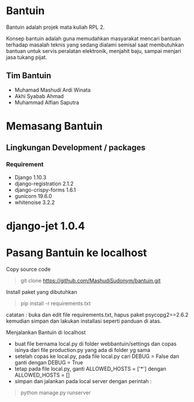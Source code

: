 # Bantuin
Bantuin adalah projek mata kuliah RPL 2.

Konsep bantuin adalah guna memudahkan masyarakat mencari bantuan terhadap masalah teknis yang sedang dialami semisal saat membutuhkan bantuan untuk servis peralatan elektronik, menjahit baju, sampai menjari jasa tukang pijat.

## Tim Bantuin

* Muhamad Mashudi Ardi Winata 
* Akhi Syabab Ahmad
* Muhammad Alfian Saputra

# Memasang Bantuin

## Lingkungan Development / packages

### Requirement 

* Django 1.10.3
* django-registration 2.1.2
* django-crispy-forms 1.6.1
* gunicorn 19.6.0
* whitenoise 3.2.2
# django-jet 1.0.4

# Pasang Bantuin ke localhost

Copy source code

> git clone https://github.com/MashudiSudonym/bantuin.git

Install paket yang dibutuhkan

> pip install -r requirements.txt

catatan : buka dan edit file requirements.txt, hapus paket psycopg2==2.6.2 kemudian simpan dan lakukan installasi seperti panduan di atas.

Menjalankan Bantuin di localhost

* buat file bernama local.py di folder webbantuin/settings dan copas isinya dari file production.py yang ada di folder yg sama
* setelah copas ke local.py, pada file local.py cari DEBUG = False dan ganti dengan DEBUG = True
* tetap pada file local.py, ganti ALLOWED_HOSTS = ['*'] dengan ALLOWED_HOSTS = []
* simpan dan jalankan pada local server dengan perintah :

> python manage.py runserver

